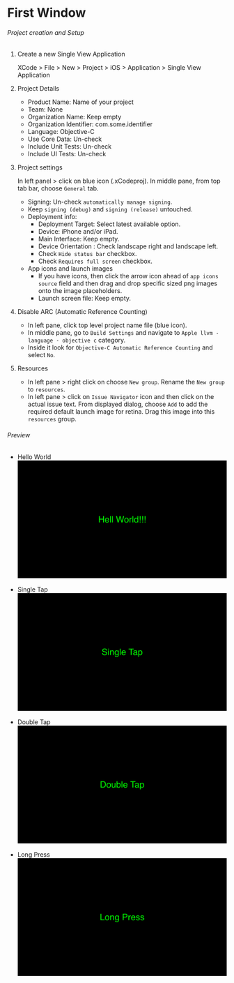 # First Window

###### Project creation and Setup

1.  Create a new Single View Application

    XCode > File > New > Project > iOS > Application > Single View Application

2.  Project Details

    -   Product Name: Name of your project
    -   Team: None
    -   Organization Name: Keep empty
    -   Organization Identifier: com.some.identifier
    -   Language: Objective-C
    -   Use Core Data: Un-check
    -   Include Unit Tests: Un-check
    -   Include UI Tests: Un-check

3.  Project settings

    In left panel > click on <project name> blue icon (.xCodeproj).
    In middle pane, from top tab bar, choose `General` tab.

    -   Signing: Un-check `automatically manage signing`.
    -   Keep `signing (debug)` and `signing (release)` untouched.
    -   Deployment info:
        -   Deployment Target: Select latest available option.
        -   Device: iPhone and/or iPad.
        -   Main Interface: Keep empty.
        -   Device Orientation : Check landscape right and landscape left.
        -   Check `Hide status bar` checkbox.
        -   Check `Requires full screen` checkbox.
    -   App icons and launch images
        -   If you have icons, then click the arrow icon ahead of `app icons source` field and then drag and drop specific sized png images onto the image placeholders.
        -   Launch screen file: Keep empty.

4.  Disable ARC (Automatic Reference Counting)

    -   In left pane, click top level project name file (blue icon).
    -   In middle pane, go to `Build Settings` and navigate to `Apple llvm - language - objective c`
        category.
    -   Inside it look for `Objective-C Automatic Reference Counting` and select `No`.

5.  Resources

    -   In left pane > right click on <project name> choose `New group`. Rename the `New group` to `resources`.
    -   In left pane > click on `Issue Navigator` icon and then click on the actual issue text.
        From displayed dialog, choose `Add` to add the required default launch image for retina.
        Drag this image into this `resources` group.

###### Preview

-   Hello World
    ![helloWorldGestureDetector][hello-world-image]

-   Single Tap
    ![singleTapConfirmed][single-tap-image]

-   Double Tap
    ![doubleTap][double-tap-image]

-   Long Press
    ![longPress][long-press-image]

[//]: # "Image declaration"
[hello-world-image]: ./preview/helloWorld.png "Hello World"
[double-tap-image]: ./preview/doubleTap.png "Double Tap"
[single-tap-image]: ./preview/singleTap.png "Single Tap"
[long-press-image]: ./preview/longPress.png "Long Press"
